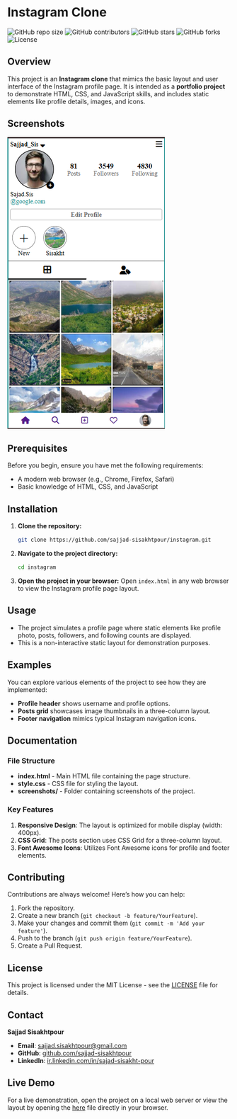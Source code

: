 # Instagram Clone

![GitHub repo size](https://img.shields.io/github/repo-size/sajjad-sisakhtpour/instagram)
![GitHub contributors](https://img.shields.io/github/contributors/sajjad-sisakhtpour/instagram)
![GitHub stars](https://img.shields.io/github/stars/sajjad-sisakhtpour/instagram?style=social)
![GitHub forks](https://img.shields.io/github/forks/sajjad-sisakhtpour/instagram?style=social)
![License](https://img.shields.io/github/license/sajjad-sisakhtpour/instagram)

## Overview

This project is an **Instagram clone** that mimics the basic layout and user interface of the Instagram profile page. It is intended as a **portfolio project** to demonstrate HTML, CSS, and JavaScript skills, and includes static elements like profile details, images, and icons.

## Screenshots

![Screenshot 1](screenshots/Screenshot-1.png)

## Prerequisites

Before you begin, ensure you have met the following requirements:

- A modern web browser (e.g., Chrome, Firefox, Safari)
- Basic knowledge of HTML, CSS, and JavaScript

## Installation

1. **Clone the repository:**

   ```bash
   git clone https://github.com/sajjad-sisakhtpour/instagram.git
   ```

2. **Navigate to the project directory:**

   ```bash
   cd instagram
   ```

3. **Open the project in your browser:**
   Open `index.html` in any web browser to view the Instagram profile page layout.

## Usage

- The project simulates a profile page where static elements like profile photo, posts, followers, and following counts are displayed.
- This is a non-interactive static layout for demonstration purposes.

## Examples

You can explore various elements of the project to see how they are implemented:

- **Profile header** shows username and profile options.
- **Posts grid** showcases image thumbnails in a three-column layout.
- **Footer navigation** mimics typical Instagram navigation icons.

## Documentation

### File Structure

- **index.html** - Main HTML file containing the page structure.
- **style.css** - CSS file for styling the layout.
- **screenshots/** - Folder containing screenshots of the project.

### Key Features

1. **Responsive Design**: The layout is optimized for mobile display (width: 400px).
2. **CSS Grid**: The posts section uses CSS Grid for a three-column layout.
3. **Font Awesome Icons**: Utilizes Font Awesome icons for profile and footer elements.

## Contributing

Contributions are always welcome! Here’s how you can help:

1. Fork the repository.
2. Create a new branch (`git checkout -b feature/YourFeature`).
3. Make your changes and commit them (`git commit -m 'Add your feature'`).
4. Push to the branch (`git push origin feature/YourFeature`).
5. Create a Pull Request.

## License

This project is licensed under the MIT License - see the [LICENSE](LICENSE) file for details.

## Contact

**Sajjad Sisakhtpour**

- **Email**: [sajjad.sisakhtpour@gmail.com](mailto:sajjad.sisakhtpour@gmail.com)
- **GitHub**: [github.com/sajjad-sisakhtpour](https://github.com/sajjad-sisakhtpour)
- **LinkedIn**: [ir.linkedin.com/in/sajad-sisakht-pour](https://ir.linkedin.com/in/sajad-sisakht-pour)

## Live Demo

For a live demonstration, open the project on a local web server or view the layout by opening the [here](https://sajjad-sisakhtpour.github.io/Flappy_bird/) file directly in your browser.
